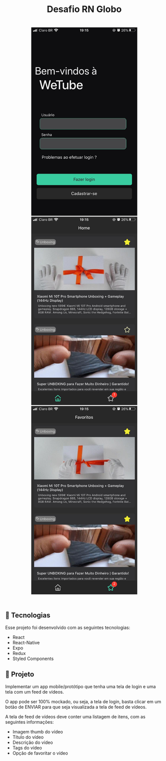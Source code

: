 <h1 align="center">
  Desafio RN Globo
</h1>

<br>

  <p align="center" style="margin: 5px;">
    <img alt="print1" src="./assets/print1.jpeg" height="600px">
    <img alt="print2" src="./assets/print2.jpeg" height="600px">
    <img alt="print3" src="./assets/print3.jpeg" height="600px">
  </p>

<br>

## 📛 Tecnologias

Esse projeto foi desenvolvido com as seguintes tecnologias:

- React
- React-Native
- Expo
- Redux
- Styled Components

## 🏀 Projeto

Implementar um app mobile/protótipo que tenha uma tela de login e uma tela com um feed de vídeos.

O app pode ser 100% mockado, ou seja, a tela de login, basta clicar em um botão de ENVIAR para que seja visualizada a
tela de feed de vídeos.

A tela de feed de vídeos deve conter uma listagem de itens, com as seguintes informações:

- Imagem thumb do vídeo
- Título do vídeo
- Descrição do vídeo
- Tags do vídeo
- Opção de favoritar o vídeo
